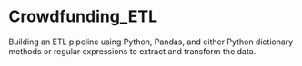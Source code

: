 # Crowdfunding_ETL
Building an ETL pipeline using Python, Pandas, and either Python dictionary methods or regular expressions to extract and transform the data. 
